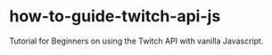 # how-to-guide-twitch-api-js
Tutorial for Beginners on using the Twitch API with vanilla Javascript.
